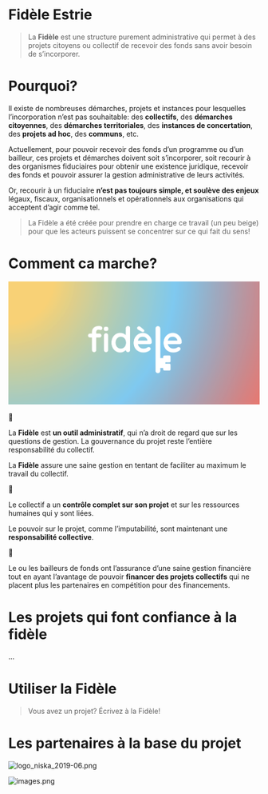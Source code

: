 # Fidèle Estrie

> La **Fidèle** est une structure purement administrative qui permet à des projets citoyens ou collectif de recevoir des fonds sans avoir besoin de s’incorporer.
> 

# Pourquoi?

Il existe de nombreuses démarches, projets et instances pour lesquelles l’incorporation n’est pas souhaitable: des **collectifs**, des **démarches citoyennes**, des **démarches territoriales**, des **instances de concertation**, des **projets ad hoc**, des **communs**, etc.

Actuellement, pour pouvoir recevoir des fonds d’un programme ou d’un bailleur, ces projets et démarches doivent soit s’incorporer, soit recourir à des organismes fiduciaires pour obtenir une existence juridique, recevoir des fonds et pouvoir assurer la gestion administrative de leurs activités.

Or, recourir à un fiduciaire **n’est pas toujours simple, et soulève des enjeux** légaux, fiscaux, organisationnels et opérationnels aux organisations qui acceptent d’agir comme tel.

> La Fidèle a été créée pour prendre en charge ce travail (un peu beige) pour que les acteurs puissent se concentrer sur ce qui fait du sens!
> 

# Comment ca marche?

![image.png](logo.png)

<aside>
🔑

La **Fidèle** est **un outil administratif**, qui n’a droit de regard que sur les questions de gestion. La gouvernance du projet reste l’entière responsabilité du collectif.

La **Fidèle** assure une saine gestion en tentant de faciliter au maximum le travail du collectif.

</aside>

<aside>
🧡

Le collectif a un **contrôle complet sur son projet** et sur les ressources humaines qui y sont liées.

Le pouvoir sur le projet, comme l’imputabilité, sont maintenant une **responsabilité collective**.

</aside>

<aside>
🏦

Le ou les bailleurs de fonds ont l’assurance d’une saine gestion financière tout en ayant l’avantage de pouvoir **financer des projets collectifs** qui ne placent plus les partenaires en compétition pour des financements.

</aside>

# Les projets qui font confiance à la fidèle

…

# Utiliser la Fidèle

> Vous avez un projet? Écrivez à la Fidèle!
> 

# Les partenaires à la base du projet

![logo_niska_2019-06.png](Fide%CC%80le%20Estrie%201135733758f580ce91efe0568d75626a/logo_niska_2019-06.png)

![images.png](Fide%CC%80le%20Estrie%201135733758f580ce91efe0568d75626a/images.png)
